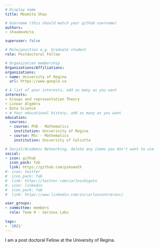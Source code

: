 ```yaml
---
# Display name
title: Moumita Shau

# Username (this should match your github username)
authors:
- shaumoumita

superuser: false

# Role/position e.g. Graduate student
role: Postdoctoral Fellow

# Organization membership
Organizations/Affiliations:
organizations:
- name: University of Regina
  url: https://www.google.ca

# A list of your interests, add as many as you want
interests:
- Groups and representation Theory
- Linear Algebra
- Data Science
- # Your educational history, add as many as you want
education:
  courses:
  - course: PhD - Mathematics
    institution: Univerisity of Regina
  - course: MSc - Mathematics
    institution: University of Calcutta

# Social/Academic Networking, delete any items you don't want to use
social:
- icon: github
  icon_pack: fab
  link: https://github.com/pimsmath
#- icon: twitter
#  icon_pack: fab
#  link: https://twitter.com/carlosshigoto
#- icon: linkedin
#  icon_pack: fab
#  link: https://www.linkedin.com/in/carloscontrerasc/

user_groups:
- committee: members
  role: Team 9 - Serious Labs
  
tags:
- '2021'
---
```

I am a post doctoral Fellow at the University of Regina.
